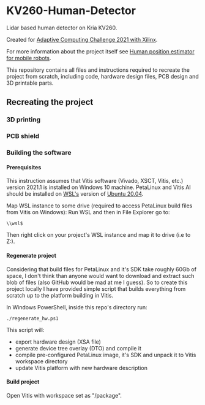# KV260-Human-Detector
Lidar based human detector on Kria KV260.

Created for [Adaptive Computing Challenge 2021
with Xilinx](https://www.hackster.io/contests/xilinxadaptivecomputing2021).

For more information about the project itself see [Human position estimator for mobile robots](https://www.hackster.io/Tai-Min/human-position-estimator-for-mobile-robots-d86454).

This repository contains all files and instructions required to recreate the project from scratch, including code, hardware design files, PCB design and 3D printable parts. 

## Recreating the project
### 3D printing

### PCB shield

### Building the software

#### Prerequisites
This instruction assumes that Vitis software (Vivado, XSCT, Vitis, etc.) version 2021.1 is installed on Windows 10 machine.
PetaLinux and Vitis AI should be installed on [WSL's](https://docs.microsoft.com/en-us/windows/wsl/about) version of [Ubuntu 20.04](https://www.microsoft.com/store/productId/9N6SVWS3RX71).

Map WSL instance to some drive (required to access PetaLinux build files from Vitis on Windows):
Run WSL and then in File Explorer go to:
```
\\wsl$
```
Then right click on your project's WSL instance and map it to drive (i.e to Z:).

#### Regenerate project
Considering that build files for PetaLinux and it's SDK take roughly 60Gb of space, I don't think than anyone would want to download and extract such blob of files (also GitHub would be mad at me I guess). So to create this project locally I have provided simple script that builds everything from scratch up to the platform building in Vitis.

In Windows PowerShell, inside this repo's directory run: 
```
./regenerate_hw.ps1
```
This script will:
- export hardware design (XSA file)
- generate device tree overlay (DTO) and compile it
- compile pre-configured PetaLinux image, it's SDK and unpack it to Vitis workspace directory
- update Vitis platform with new hardware description

#### Build project
Open Vitis with workspace set as "<this repo>/package".
